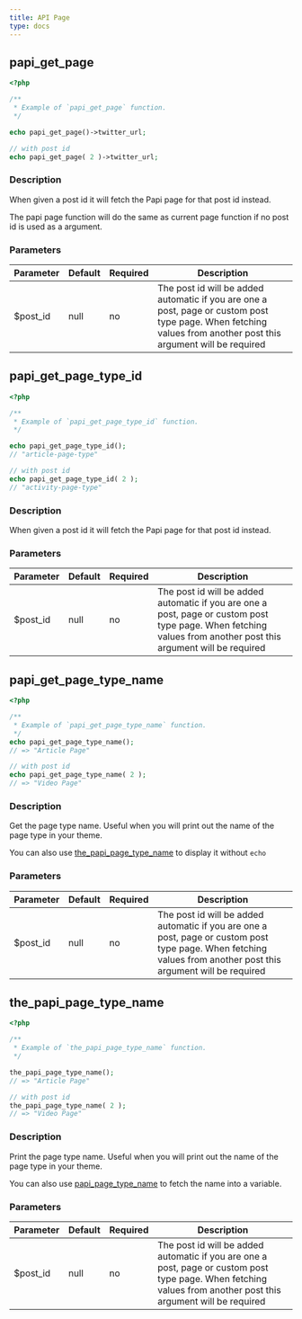 ```yaml
---
title: API Page
type: docs
---
```


## papi_get_page

```php
<?php

/**
 * Example of `papi_get_page` function.
 */

echo papi_get_page()->twitter_url;

// with post id
echo papi_get_page( 2 )->twitter_url;
```

### Description

When given a post id it will fetch the Papi page for that post id instead.

The papi page function will do the same as current page function if no post id is used as a argument.

### Parameters

Parameter | Default | Required | Description
----------|---------|----------|------------------------------------------------
$post_id  | null    | no       | The post id will be added automatic if you are one a post, page or custom post type page. When fetching values from another post this argument will be required

## papi_get_page_type_id

```php
<?php

/**
 * Example of `papi_get_page_type_id` function.
 */

echo papi_get_page_type_id();
// "article-page-type"

// with post id
echo papi_get_page_type_id( 2 );
// "activity-page-type"
```

### Description

When given a post id it will fetch the Papi page for that post id instead.

### Parameters

Parameter | Default | Required | Description
----------|---------|----------|------------------------------------------------
$post_id  | null    | no       | The post id will be added automatic if you are one a post, page or custom post type page. When fetching values from another post this argument will be required

## papi_get_page_type_name

```php
<?php

/**
 * Example of `papi_get_page_type_name` function.
 */
echo papi_get_page_type_name();
// => "Article Page"

// with post id
echo papi_get_page_type_name( 2 );
// => "Video Page"
```

### Description

Get the page type name. Useful when you will print out the name of the page type in your theme.

You can also use [the_papi_page_type_name](#the_papi_page_type_name) to display it without `echo`

### Parameters

Parameter | Default | Required | Description
----------|---------|----------|------------------------------------------------
$post_id  | null    | no       | The post id will be added automatic if you are one a post, page or custom post type page. When fetching values from another post this argument will be required

## the_papi_page_type_name

```php
<?php

/**
 * Example of `the_papi_page_type_name` function.
 */

the_papi_page_type_name();
// => "Article Page"

// with post id
the_papi_page_type_name( 2 );
// => "Video Page"
```

### Description

Print the page type name. Useful when you will print out the name of the page type in your theme.

You can also use [papi_page_type_name](#papi_page_type_name) to fetch the name into a variable.

### Parameters

Parameter | Default | Required | Description
----------|---------|----------|------------------------------------------------
$post_id  | null    | no       | The post id will be added automatic if you are one a post, page or custom post type page. When fetching values from another post this argument will be required
